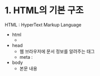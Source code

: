 # 1. HTML의 기본 구조
HTML : HyperText Markup Language

- html
    - <html lang="ko"> </html>
- head
    - 웹 브라우저에 문서 정보를 알려주는 태그
    - meta : <meta charset="UTF-8">
- body
    - 본문 내용
